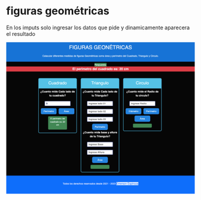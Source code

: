 # figuras geométricas

En los imputs solo ingresar los datos que pide
y dinamicamente aparecera el resultado

<img src="./assets/img/figuras_geometrica.png">